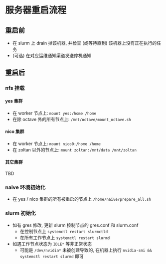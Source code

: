 # 服务器重启流程

## 重启前

* 在 slurm 上 drain 掉该机器, 并检查 (或等待直到) 该机器上没有正在执行的任务
* (可选) 在对应运维通知渠道发送停机通知

## 重启后
### nfs 挂载

#### yes 集群

* 在 worker 节点上: `mount yes:/home /home`
* 在除 octave 外的所有节点上: `/mnt/octave/mount_octave.sh`

#### nico 集群

* 在 worker 节点上: `mount nico0:/home /home`
* 在 zoltan 以外的节点上: `mount zoltan:/mnt/data /mnt/zoltan`

#### 其它集群

TBD

### naive 环境初始化

* 在 yes / nico 集群的所有被重启的节点上 `/home/naive/prepare_all.sh`

### slurm 初始化

* 如有 gres 修改, 更新 slurm 控制节点的 gres.conf 和 slurm.conf
  * 在控制节点上 `systemctl restart slurmctld`
  * 在所有工作节点上 `systemctl restart slurmd`
* 如遇工作节点状态为 `IDLE*` 等非正常状态
  * 可能是 `/dev/nvidia*` 未被创建导致的, 在机器上执行 `nvidia-smi && systemctl restart slurmd` 即可

